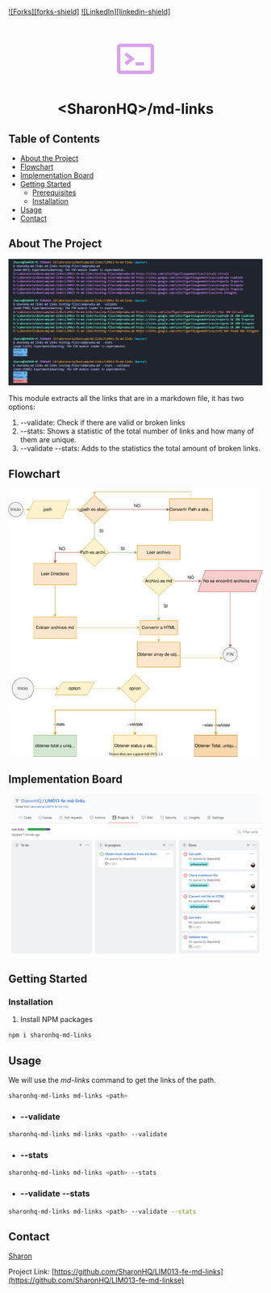 [![Forks][forks-shield]](https://github.com/SharonHQ/LIM013-fe-md-links/network/members)
[![LinkedIn][linkedin-shield]](https://www.linkedin.com/in/sharon-huaman-2055b4bb/)

<br />
<p align="center">
  <a href="https://github.com/SharonHQ/LIM013-fe-md-links/blob/master/README.md">
    <img src="src/img/terminal.svg" alt="Logo" width="80" height="80">
  </a>
  <h1 align="center">&#60SharonHQ&#62/md-links</h1>
</p>

## Table of Contents

* [About the Project](#about-the-project)
* [Flowchart](#flowchart)
* [Implementation Board ](#implementation-board)
* [Getting Started](#getting-started)
  * [Prerequisites](#prerequisites)
  * [Installation](#installation)
* [Usage](#usage)
* [Contact](#contact)

## About The Project

![md-links](src/img/demo.png)

This module extracts all the links that are in a markdown file, it has two options: 

1. --validate: Check if there are valid or broken links
2. --stats: Shows a statistic of the total number of links and how many of them are unique.
3. --validate --stats: Adds to the statistics the total amount of broken links.

## Flowchart
![flow-chart](src/img/Diagram.svg)

## Implementation Board
![board](src/img/board.png)

## Getting Started

### Installation

1. Install NPM packages
```sh
npm i sharonhq-md-links
```

## Usage

We will use the *md-links* command to get the links of the path.
```sh
sharonhq-md-links md-links <path>
```
* ### **--validate**
```sh
sharonhq-md-links md-links <path> --validate
```
* ### **--stats**
```sh
sharonhq-md-links md-links <path> --stats
```
* ### **--validate --stats**
```sh
sharonhq-md-links md-links <path> --validate --stats
```

## Contact

[Sharon](https://github.com/SharonHQ)

Project Link: [https://github.com/SharonHQ/LIM013-fe-md-links](https://github.com/SharonHQ/LIM013-fe-md-linkse)
